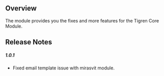 ## Overview

The module provides you the fixes and more features for the Tigren Core Module.

## Release Notes
##### 1.0.1

- Fixed email template issue with mirasvit module.